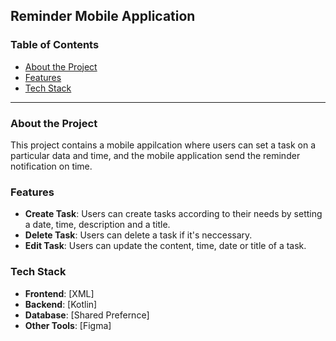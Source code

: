 ## Reminder Mobile Application

### Table of Contents
- [About the Project](#about-the-project)
- [Features](#features)
- [Tech Stack](#tech-stack)
  
---

### About the Project

This project contains a mobile appilcation where users can set a task on a particular data and time, and the mobile application send the reminder notification on time.

### Features

- **Create Task**: Users can create tasks according to their needs by setting a date, time, description and a title.
- **Delete Task**: Users can delete a task if it's neccessary.
- **Edit Task**: Users can update the content, time, date or title of a task.
  
### Tech Stack

- **Frontend**: [XML]
- **Backend**: [Kotlin]
- **Database**: [Shared Prefernce]
- **Other Tools**: [Figma]
